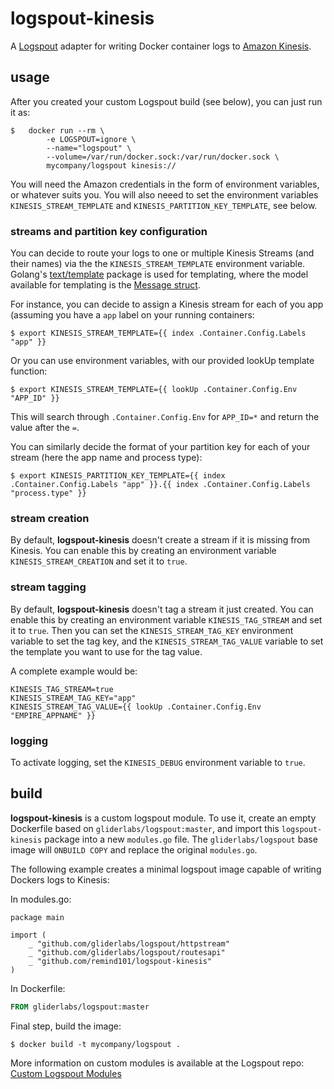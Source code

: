 # logspout-kinesis

A [Logspout](https://github.com/gliderlabs/logspout) adapter for writing Docker container logs to [Amazon Kinesis](http://aws.amazon.com/kinesis/).

## usage
After you created your custom Logspout build (see below), you can just run it as:
```console
$ 	docker run --rm \
		-e LOGSPOUT=ignore \
		--name="logspout" \
		--volume=/var/run/docker.sock:/var/run/docker.sock \
		mycompany/logspout kinesis://
```

You will need the Amazon credentials in the form of environment variables, or whatever suits you.
You will also neeed to set the environment variables `KINESIS_STREAM_TEMPLATE` and `KINESIS_PARTITION_KEY_TEMPLATE`, see below.

### streams and partition key configuration
You can decide to route your logs to one or multiple Kinesis Streams (and their names) via the the `KINESIS_STREAM_TEMPLATE` environment variable.  Golang's [text/template](http://golang.org/pkg/text/template/) package is used for templating, where the model available for templating is the [Message struct](https://github.com/gliderlabs/logspout/blob/master/router/types.go).

For instance, you can decide to assign a Kinesis stream for each of you app (assuming you have a `app` label on your running containers:
```console
$ export KINESIS_STREAM_TEMPLATE={{ index .Container.Config.Labels "app" }}
```

Or you can use environment variables, with our provided lookUp template function:
```console
$ export KINESIS_STREAM_TEMPLATE={{ lookUp .Container.Config.Env "APP_ID" }}
```

This will search through `.Container.Config.Env` for `APP_ID=*` and return the value after the `=`.

You can similarly decide the format of your partition key for each of your stream (here the app name and process type):
```console
$ export KINESIS_PARTITION_KEY_TEMPLATE={{ index .Container.Config.Labels "app" }}.{{ index .Container.Config.Labels "process.type" }}
```

### stream creation
By default, **logspout-kinesis** doesn't create a stream if it is missing from Kinesis. You can enable this by creating an environment variable `KINESIS_STREAM_CREATION` and set it to `true`.

### stream tagging
By default, **logspout-kinesis** doesn't tag a stream it just created. You can enable this by creating an environment variable `KINESIS_TAG_STREAM` and set it to `true`.
Then you can set the `KINESIS_STREAM_TAG_KEY` environment variable to set the tag key, and the `KINESIS_STREAM_TAG_VALUE` variable to set the template you want to use for the tag value.

A complete example would be:
```console
KINESIS_TAG_STREAM=true
KINESIS_STREAM_TAG_KEY="app"
KINESIS_STREAM_TAG_VALUE={{ lookUp .Container.Config.Env "EMPIRE_APPNAME" }}
```

### logging
To activate logging, set the `KINESIS_DEBUG` environment variable to `true`.

## build
**logspout-kinesis** is a custom logspout module. To use it, create an empty Dockerfile based on `gliderlabs/logspout:master`, and import this `logspout-kinesis` package into a new `modules.go` file. The `gliderlabs/logspout` base image will `ONBUILD COPY` and replace the original `modules.go`.

The following example creates a minimal logspout image capable of writing Dockers logs to Kinesis:

In modules.go:
```golang
package main

import (
	_ "github.com/gliderlabs/logspout/httpstream"
	_ "github.com/gliderlabs/logspout/routesapi"
	_ "github.com/remind101/logspout-kinesis"
)
```

In Dockerfile:
```Dockerfile
FROM gliderlabs/logspout:master
```

Final step, build the image:
```console
$ docker build -t mycompany/logspout .
```

More information on custom modules is available at the Logspout repo: [Custom Logspout Modules](https://github.com/gliderlabs/logspout/blob/master/custom/README.md)
